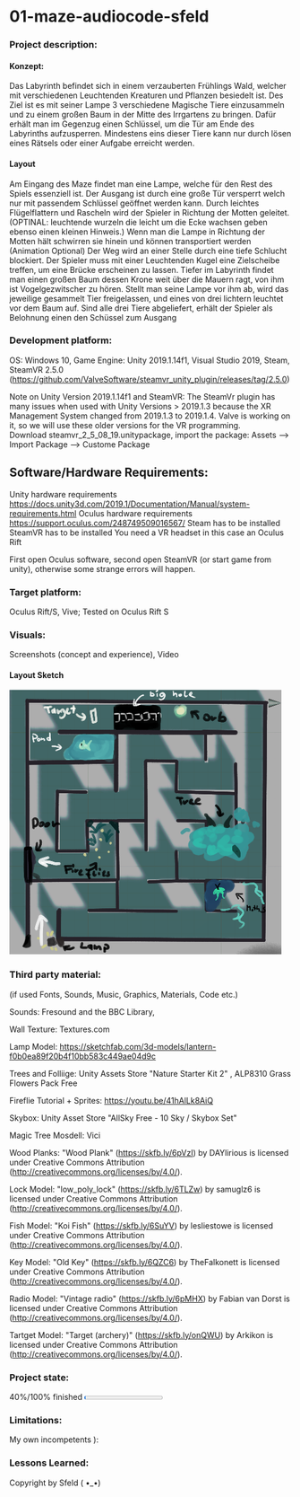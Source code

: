 # 01-maze-audiocode-sfeld

### Project description: 
#### Konzept: 
Das Labyrinth befindet sich in einem verzauberten Frühlings Wald, welcher mit verschiedenen Leuchtenden Kreaturen und Pflanzen besiedelt ist. Des Ziel ist es mit seiner Lampe 3 verschiedene Magische Tiere einzusammeln und zu einem großen Baum in der Mitte des Irrgartens zu bringen. Dafür erhält man im Gegenzug einen Schlüssel, um die Tür am Ende des Labyrinths aufzusperren. Mindestens eins dieser Tiere kann nur durch lösen eines Rätsels oder einer Aufgabe erreicht werden.
#### Layout 
Am Eingang des Maze findet man eine Lampe, welche für den Rest des Spiels essenziell ist. Der Ausgang ist durch eine große Tür versperrt welch nur mit passendem Schlüssel geöffnet werden kann.
Durch leichtes Flügelflattern und Rascheln wird der Spieler in Richtung der Motten geleitet. (OPTINAL: leuchtende wurzeln die leicht um die Ecke wachsen geben ebenso einen kleinen Hinweis.) Wenn man die Lampe in Richtung der Motten hält schwirren sie hinein und können transportiert werden (Animation Optional)
Der Weg wird an einer Stelle durch eine tiefe Schlucht blockiert. Der Spieler muss mit einer Leuchtenden Kugel eine Zielscheibe treffen, um eine Brücke erscheinen zu lassen.
Tiefer im Labyrinth findet man einen großen Baum dessen Krone weit über die Mauern ragt, von ihm ist Vogelgezwitscher zu hören. Stellt man seine Lampe vor ihm ab, wird das jeweilige gesammelt Tier freigelassen, und eines von drei lichtern leuchtet vor dem Baum auf.
Sind alle drei Tiere abgeliefert, erhält der Spieler als Belohnung einen den Schüssel zum Ausgang 


### Development platform: 
OS: Windows 10, Game Engine: Unity 2019.1.14f1, Visual Studio 2019, Steam,  
SteamVR 2.5.0 (https://github.com/ValveSoftware/steamvr_unity_plugin/releases/tag/2.5.0)

Note on Unity Version 2019.1.14f1 and SteamVR: The SteamVr plugin has many issues when used with Unity Versions > 2019.1.3 because the XR Management System changed from 2019.1.3 to 2019.1.4. Valve is working on it, so we will use these older versions for the VR programming.  
Download steamvr_2_5_08_19.unitypackage, import the package: Assets --> Import Package --> Custome Package

## Software/Hardware Requirements: 
Unity hardware requirements https://docs.unity3d.com/2019.1/Documentation/Manual/system-requirements.html 
Oculus hardware requirements https://support.oculus.com/248749509016567/
Steam has to be installed
SteamVR has to be installed
You need a VR headset in this case an Oculus Rift

First open Oculus software, second open SteamVR (or start game from unity), otherwise some strange errors will happen. 


### Target platform: 
Oculus Rift/S, Vive; 
Tested on Oculus Rift S

### Visuals: 
Screenshots (concept and experience), Video
#### Layout Sketch
![screenshot](https://github.com/4ahmnm2021-G3-G4/01-maze-audiocode-sfeld/blob/AudioSources/layout.png?raw=true)

### Third party material: 
(if used Fonts, Sounds, Music, Graphics, Materials, Code etc.)

Sounds: Fresound and the BBC Library, 

Wall Texture: Textures.com 

Lamp Model: https://sketchfab.com/3d-models/lantern-f0b0ea89f20b4f10bb583c449ae04d9c

Trees and Folliige: Unity Assets Store "Nature Starter Kit 2" , ALP8310
Grass Flowers Pack Free

Fireflie Tutorial + Sprites: https://youtu.be/41hAlLk8AiQ

Skybox: Unity Asset Store "AllSky Free - 10 Sky / Skybox Set" 

Magic Tree Mosdell: Vici 

Wood Planks: "Wood Plank" (https://skfb.ly/6pVzI) by DAYlirious is licensed under Creative Commons Attribution (http://creativecommons.org/licenses/by/4.0/). 

Lock Model: "low_poly_lock" (https://skfb.ly/6TLZw) by samuglz6 is licensed under Creative Commons Attribution (http://creativecommons.org/licenses/by/4.0/).

Fish Model: "Koi Fish" (https://skfb.ly/6SuYV) by lesliestowe is licensed under Creative Commons Attribution (http://creativecommons.org/licenses/by/4.0/). 

Key Model: "Old Key" (https://skfb.ly/6QZC6) by TheFalkonett is licensed under Creative Commons Attribution (http://creativecommons.org/licenses/by/4.0/). 

Radio Model: "Vintage radio" (https://skfb.ly/6pMHX) by Fabian van Dorst is licensed under Creative Commons Attribution (http://creativecommons.org/licenses/by/4.0/).

Tartget Model: "Target (archery)" (https://skfb.ly/onQWU) by Arkikon is licensed under Creative Commons Attribution (http://creativecommons.org/licenses/by/4.0/).


### Project state: 
40%/100% finished
<progress max="100" value="2"></progress>

### Limitations: 
My own incompetents ): 

### Lessons Learned: 

Copyright by Sfeld ( •_•)
